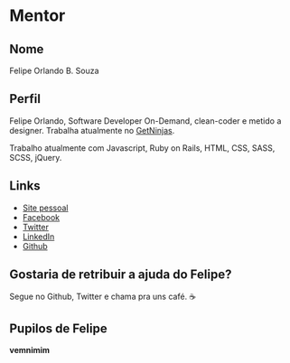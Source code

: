 # Mentor

## Nome

Felipe Orlando B. Souza

## Perfil

Felipe Orlando, Software Developer On-Demand, clean-coder e metido a designer. Trabalha atualmente no [GetNinjas](https://getninjas.com.br).

Trabalho atualmente com Javascript, Ruby on Rails, HTML, CSS, SASS, SCSS, jQuery.

## Links

* [Site pessoal](http://felipeorlando.github.io/)
* [Facebook](https://www.facebook.com/felipeorlnd)
* [Twitter](https://twitter.com/felipeorlnd)
* [LinkedIn](https://www.linkedin.com/in/felipeorlando/?locale=en_US)
* [Github](http://github.com/felipeorlando)

## Gostaria de retribuir a ajuda do Felipe?

Segue no Github, Twitter e chama pra uns café. ☕️

## Pupilos de Felipe

**vemnimim**
